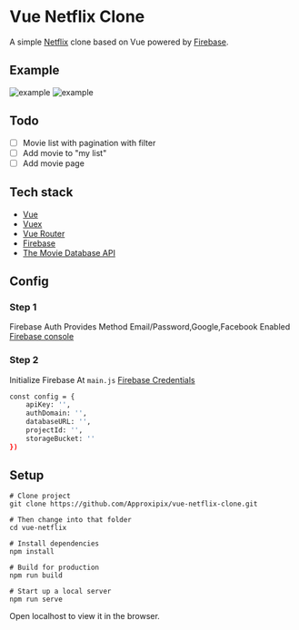 # Vue Netflix Clone

A simple [Netflix](https://netflix.com) clone based on Vue powered by [Firebase](https://firebase.google.com).

## Example
![example](https://github.com/Approxipix/vue-netflix-clone/blob/master/example2.jpg?raw=true)
![example](https://github.com/Approxipix/vue-netflix-clone/blob/master/example1.jpg?raw=true)

## Todo
- [ ] Movie list with pagination with filter
- [ ] Add movie to "my list"
- [ ] Add movie page

## Tech stack

* [Vue](https://github.com/vuejs/vue)
* [Vuex](https://github.com/vuejs/vuex)
* [Vue Router](https://github.com/vuejs/vue-router)
* [Firebase](https://firebase.google.com)
* [The Movie Database API](https://www.themoviedb.org)

## Config
### Step 1
Firebase Auth Provides Method Email/Password,Google,Facebook Enabled  [Firebase console](https://console.firebase.google.com/) 

### Step 2
Initialize Firebase At ``main.js`` [Firebase Credentials](https://console.firebase.google.com/)
``` bash
const config = {
    apiKey: '',
    authDomain: '',
    databaseURL: '',
    projectId: '',
    storageBucket: ''
})
```

## Setup

```shell
# Clone project
git clone https://github.com/Approxipix/vue-netflix-clone.git

# Then change into that folder
cd vue-netflix

# Install dependencies
npm install

# Build for production 
npm run build

# Start up a local server
npm run serve
```

Open localhost to view it in the browser.
